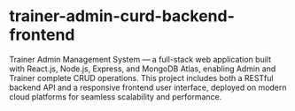 # trainer-admin-curd-backend-frontend
Trainer Admin Management System — a full-stack web application built with React.js, Node.js, Express, and MongoDB Atlas, enabling Admin and Trainer complete CRUD operations.  This project includes both a RESTful backend API and a responsive frontend user interface, deployed on modern cloud platforms for seamless scalability and performance.
